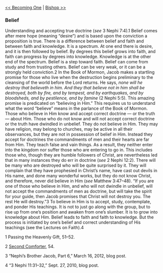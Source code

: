 [<< Becoming One](Becoming%20One.md)  |  [Bishop >>](Bishop.md)

### Belief
Understanding and accepting true doctrine (*see* 3 Nephi 7:4).1 Belief comes after mere hope (meaning “desire”) and is based upon the conviction a proposition is true. There is a difference between belief and faith and between faith and knowledge. It is a spectrum. At one end there is desire, and it is then followed by belief. By degrees this belief grows into faith, and faith can progress by degrees into knowledge. Knowledge is at the other end of the spectrum. Belief is a step toward faith. Belief can come from study and from trusting others. Belief can be very weak, or it can be a strongly held conviction.2 In the Book of Mormon, Jacob makes a startling promise for those who live when the destruction begins preliminary to the cleansing of the world before the Lord returns. He says, *none will he destroy that believeth in him. And they that believe not in him shall be destroyed, both by fire, and by tempest, and by earthquakes, and by bloodsheds, and by pestilence, and by famine* (2 Nephi 5:5). This amazing promise is predicated on “believing in Him.” This requires us to understand what the word “believe” means in the parlance of the Book of Mormon. Those who believe in Him know and accept correct doctrine — or the truth — about Him. Those who do not know and will not accept correct doctrine or the truth have dwindled in unbelief. They do not believe in Him. They may have religion, may belong to churches, may be active in all their observances, but they are not in possession of belief in Him. Instead they accept for doctrines the commandments of men and their hearts are far from Him. They teach false and vain things. As a result, they neither enter into the kingdom nor suffer those who are entering to go in. This includes those who, though they are humble followers of Christ, are nevertheless led that in many instances they do err in doctrine (*see* 2 Nephi 12:2). There will be many who are destroyed who will be quite surprised by it. They will complain that they have prophesied in Christ’s name, have cast out devils in His name, and done many wonderful works, but they do not know Christ, and therefore, never did believe in Him (*see* Matthew 3:47–48). “If you are one of those who believe in Him, and who will not dwindle in unbelief, will not accept the commandments of men as doctrine, but will take the spirit for your guide, then Jacob promises that Christ will not destroy you. The rest He will destroy.”3 To believe in Him is to accept, study, contemplate, and ponder His teachings. It is not to just go along with the group, but to rise up from one’s position and awaken from one’s slumber. It is to grow into knowledge about Him. Belief leads to faith and faith to knowledge. But the process is initiated by one’s belief and correct understanding of His teachings (see the Lectures on Faith).4



1 Passing the Heavenly Gift, 51–52.


2
[Second Comforter](#), 54.


3
“Nephi’s Brother Jacob, Part 6,” March 16, 2012, blog post.


4 “3 Nephi 11:31–32,” Sept. 27, 2010, blog post.